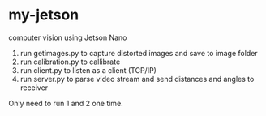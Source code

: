 # my-jetson
computer vision using Jetson Nano

1. run getimages.py to capture distorted images and save to image folder
2. run calibration.py to callibrate
3. run client.py to listen as a client (TCP/IP)
4. run server.py to parse video stream and send distances and angles to receiver

Only need to run 1 and 2 one time.
